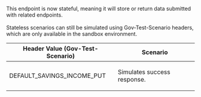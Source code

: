 <p>This endpoint is now stateful, meaning it will store or return data submitted with related endpoints. <br><br>Stateless scenarios can still be simulated using Gov-Test-Scenario headers, which are only available in the sandbox environment.</p>
<table>
    <thead>
        <tr>
            <th>Header Value (Gov-Test-Scenario)</th>
            <th>Scenario</th>
        </tr>
    </thead>
    <tbody>
        <tr>
            <td><p>DEFAULT_SAVINGS_INCOME_PUT</p></td>
            <td><p>Simulates success response.</p></td>
        </tr>
    </tbody>
</table>